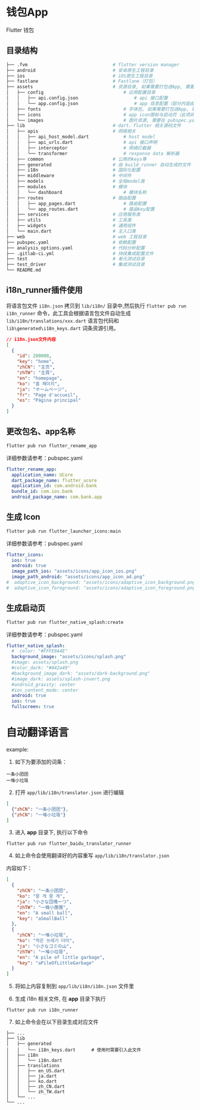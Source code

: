 # 钱包App

Flutter 钱包

## 目录结构

```bash
├── .fvm                                # flutter version manager
├── android                             # 安卓原生工程目录
├── ios                                 # iOS原生工程目录
├── fastlane                            # Fastlane（打包）
├── assets                              # 资源目录, 如果需要打包进App, 需要在 pubspec.yaml 中配置
│   ├── config                              # 应用配置目录
│   │   ├── api.config.json                     # api 接口配置
│   │   └── app.config.json                     # app 信息配置（部分内容由ci生成）
│   ├── fonts                               # 字体包, 如果需要打包进App, 需要在 pubspec.yaml 中配置
│   ├── icons                               # app icon图标与启动页（此项非必需配置在pubspec.yaml）
│   └── images                              # 图片资源, 需要在 pubspec.yaml 中配置
├── lib                                 # dart、flutter 相关源码文件
│   ├── apis                            # 网络相关
│   │   ├── api_host_model.dart             # host model
│   │   ├── api_urls.dart                   # api 接口声明
│   │   ├── interceptor                     # 网络拦截器
│   │   └── transformer                     # response data 解析器
│   ├── common                          # 公用的keys等
│   ├── generated                       # 由 build_runner 自动生成的文件
│   ├── i18n                            # 国际化配置
│   ├── middleware                      # 中间件
│   ├── models                          # 全局model类
│   ├── modules                         # 模块
│   │   └── dashboard                       # 模块名称
│   ├── routes                          # 路由配置
│   │   ├── app_pages.dart                  # 路由配置
│   │   └── app_routes.dart                 # 路由key配置
│   ├── services                        # 应用服务类
│   ├── utils                           # 工具类
│   ├── widgets                         # 通用组件
│   └── main.dart                       # 主入口类
├── web                                 # web 工程目录
├── pubspec.yaml                        # 依赖配置
├── analysis_options.yaml               # 代码分析配置
├── .gitlab-ci.yml                      # 持续集成配置文件
├── test                                # 单元测试目录
├── test_driver                         # 集成测试目录
└── README.md
```



##  i18n_runner插件使用

将语言包文件 `i18n.json` 拷贝到 `lib/i18n/` 目录中,然后执行 `flutter pub run i18n_runner` 命令，此工具会根据语言包文件自动生成`lib/i18n/translations/xxx.dart` 语言包代码和 `lib\generated\i18n_keys.dart` 词条资源引用。


```json
// i18n.json文件内容
[
  {
    "id": 200000,
    "key": "home",
    "zhCN": "主页",
    "zhTW": "主頁",
    "en": "homepage",
    "ko": "홈 페이지",
    "ja": "ホームページ",
    "fr": "Page d'accueil",
    "es": "Página principal"
  }
]
```

## 更改包名、app名称

```bash
flutter pub run flutter_rename_app
```

详细参数请参考：pubspec.yaml

```yaml
flutter_rename_app:
  application_name: UCore
  dart_package_name: flutter_ucore
  application_id: com.android.bank
  bundle_id: com.ios.bank
  android_package_name: com.bank.app
```

## 生成 Icon

```bash
flutter pub run flutter_launcher_icons:main
```

详细参数请参考：pubspec.yaml

```yaml
flutter_icons:
  ios: true
  android: true
  image_path_ios: "assets/icons/app_icon_ios.png"
  image_path_android: "assets/icons/app_icon_ad.png"
#  adaptive_icon_background: "assets/icons/adaptive_icon_background.png" # for Android 8.0+ devices
#  adaptive_icon_foreground: "assets/icons/adaptive_icon_foreground.png" # for Android 8.0+ devices
```

## 生成启动页

```bash
flutter pub run flutter_native_splash:create
```

详细参数请参考：pubspec.yaml

```yaml
flutter_native_splash:
  #  color: "#FFFE9A4E"
  background_image: "assets/icons/splash.png"
  #image: assets/splash.png
  #color_dark: "#042a49"
  #background_image_dark: "assets/dark-background.png"
  #image_dark: assets/splash-invert.png
  #android_gravity: center
  #ios_content_mode: center
  android: true
  ios: true
  fullscreen: true
```

# 自动翻译语言

example:

1. 如下为要添加的词条：

```
一条小团团
一堆小垃圾
```

2. 打开 `app/lib/i18n/translator.json` 进行编辑

```json
[
  {"zhCN": "一条小团团"},
  {"zhCN": "一堆小垃圾"}
]
```

3. 进入 **app** 目录下, 执行以下命令

```shell
flutter pub run flutter_baidu_translator_runner
```

4. 如上命令会使用翻译好的内容重写 `app/lib/i18n/translator.json`

内容如下：

```json
[
  {
    "zhCN": "一条小团团",
    "ko": "뭉 게 뭉 게",
    "ja": "小さな団塊一つ",
    "zhTW": "一條小團團",
    "en": "A small ball",
    "key": "aSmallBall"
  },
  {
    "zhCN": "一堆小垃圾",
    "ko": "작은 쓰레기 더미",
    "ja": "小さなゴミの山",
    "zhTW": "一堆小垃圾",
    "en": "A pile of little garbage",
    "key": "aPileOfLittleGarbage"
  }
]
```

5. 将如上内容复制到 `app/lib/i18n/i18n.json` 文件里

6. 生成 i18n 相关文件, 在 **app** 目录下执行

```shell
flutter pub run i18n_runner
```

7. 如上命令会在以下目录生成对应文件

```
├── ...
├── lib
│   ├── generated
│   │   └── i18n_keys.dart      # 使用时需要引入此文件
│   ├── i18n
│   │   └── i18n.dart
│   ├── translations
│   │   ├── en_US.dart
│   │   ├── ja.dart
│   │   ├── ko.dart
│   │   ├── zh_CN.dart
│   │   └── zh_TW.dart
│   └── ...
└── ...
```
